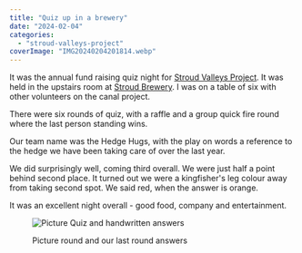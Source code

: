 ```yaml
---
title: "Quiz up in a brewery"
date: "2024-02-04"
categories: 
  - "stroud-valleys-project"
coverImage: "IMG20240204201814.webp"
---
```


It was the annual fund raising quiz night for [Stroud Valleys Project](https://www.stroudvalleysproject.org/). It was held in the upstairs room at [Stroud Brewery](https://stroudbrewery.co.uk/). I was on a table of six with other volunteers on the canal project.

There were six rounds of quiz, with a raffle and a group quick fire round where the last person standing wins.

Our team name was the Hedge Hugs, with the play on words a reference to the hedge we have been taking care of over the last year.

We did surprisingly well, coming third overall. We were just half a point behind second place. It turned out we were a kingfisher's leg colour away from taking second spot. We said red, when the answer is orange.

It was an excellent night overall - good food, company and entertainment.

<figure>

![Picture Quiz and handwritten answers](images/IMG20240204210211-689x1024.webp)

<figcaption>

Picture round and our last round answers

</figcaption>

</figure>
